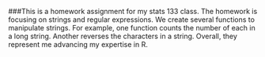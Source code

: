 ###This is a homework assignment for my stats 133 class. The homework is focusing on strings and regular expressions. We create several functions to manipulate strings. For example, one function counts the number of each in a long string. Another reverses the characters in a string. Overall, they represent me advancing my expertise in R.


